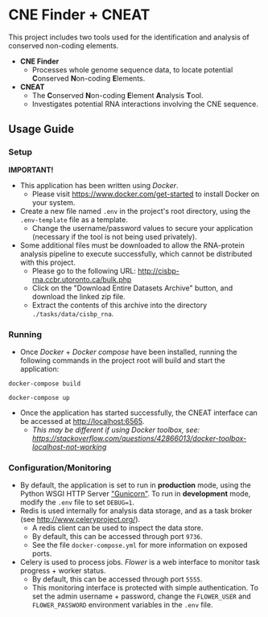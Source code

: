 # CNE Finder + CNEAT

This project includes two tools used for the identification and analysis of conserved non-coding elements.

- **CNE Finder**
	- Processes whole genome sequence data, to locate potential **C**onserved **N**on-coding **E**lements.
- **CNEAT**
	- The **C**onserved **N**on-coding **E**lement **A**nalysis **T**ool.
	- Investigates potential RNA interactions involving the CNE sequence.

## Usage Guide

### Setup

**IMPORTANT!**

- This application has been written using *Docker*.
	- Please visit https://www.docker.com/get-started to install Docker on your system.
- Create a new file named `.env` in the project's root directory, using the `.env-template` file as a template.
	- Change the username/password values to secure your application (necessary if the tool is not being used privately).
- Some additional files must be downloaded to allow the RNA-protein analysis pipeline to execute successfully, which cannot be distributed with this project.
	- Please go to the following URL: http://cisbp-rna.ccbr.utoronto.ca/bulk.php
	- Click on the "Download Entire Datasets Archive" button, and download the linked zip file. 
	- Extract the contents of this archive into the directory `./tasks/data/cisbp_rna`.

### Running

- Once *Docker* + *Docker compose* have been installed, running the following commands in the project root will build and start the application:
 
```
docker-compose build

docker-compose up
```

- Once the application has started successfully, the CNEAT interface can be accessed at [http://localhost:6565](http://localhost:6565).
	- *This may be different if using Docker toolbox, see: https://stackoverflow.com/questions/42866013/docker-toolbox-localhost-not-working*

### Configuration/Monitoring

- By default, the application is set to run in **production** mode, using the Python WSGI HTTP Server ["Gunicorn"](https://gunicorn.org/). To run in **development** mode, modify the `.env` file to set `DEBUG=1`.
- Redis is used internally for analysis data storage, and as a task broker (see http://www.celeryproject.org/). 
	- A redis client can be used to inspect the data store.
	- By default, this can be accessed through port `9736`.
	- See the file `docker-compose.yml` for more information on exposed ports.
- Celery is used to process jobs. *Flower* is a web interface to monitor task progress + worker status.
	- By default, this can be accessed through port `5555`.
	- This monitoring interface is protected with simple authentication. To set the admin username + password, change the `FLOWER_USER` and `FLOWER_PASSWORD` environment variables in the `.env` file.